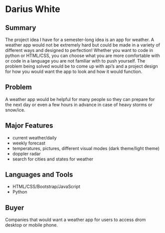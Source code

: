 # Darius White

  ## Summary
  The project idea I have for a semester-long idea is an app for weather. A weather app would not be extremely hard but could be made in a variety of different ways and designed   to perfection! Whether you want to code in python or HTML/CSS, you can choose what you are more comfortable with or code in a language you are not familiar with to push yourself. The problem being solved would be to come up with api’s and a project design for how you would want the app to look and how it would function. 
  ## Problem
  A weather app would be helpful for many people so they can prepare for the next day or even a few hours in advance in case of heavy storms or snow/ice.
  ## Major Features
  * current weather/daily
  * weekly forecast
  * temperatures, pictures, different visual modes (dark theme/light theme)
  * doppler radar
  * search for cities and states for weather 
  ## Languages and Tools
  * HTML/CSS/Bootstrap/JavaScript
  * Python
  ## Buyer
  Companies that would want a weather app for users to access drom desktop or mobile phone. 
  
